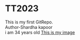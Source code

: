 # TT2023
This is my first GitRepo.
<br>
Author-Shardha kapoor
<br>
i am 34 years old
[This is my image](C:\Users\anura\Downloads\download.jpg)
